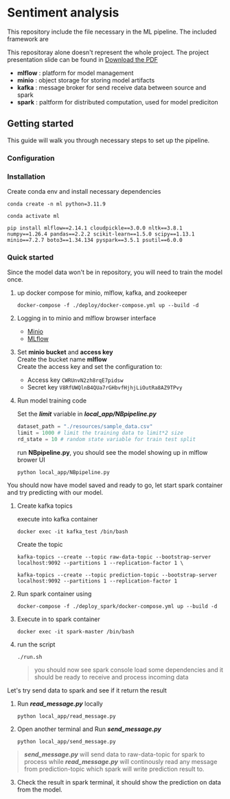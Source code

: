 # Sentiment analysis
<p>This repository include the file necessary in the ML pipeline. The included framework are</p>

This repositoray alone doesn't represent the whole project. The project presentation slide can be found in [Download the PDF](./Social_Sentiment_Trends_Presentation.pdf)

    
- **mlflow** : platform for model management
- **minio**  : object storage for storing model artifacts
- **kafka**  : message broker for send receive data between source and spark
- **spark**  : paltform for distributed computation, used for model prediciton

## Getting started
This guide will walk you through necessary steps to set up the pipeline.
### Configuration

### Installation
Create conda env and install necessary dependencies <br>

```shell
conda create -n ml python=3.11.9

```
```shell
conda activate ml

```
```shell
pip install mlflow==2.14.1 cloudpickle==3.0.0 nltk==3.8.1 numpy==1.26.4 pandas==2.2.2 scikit-learn==1.5.0 scipy==1.13.1 minio==7.2.7 boto3==1.34.134 pyspark==3.5.1 psutil==6.0.0

```


### Quick started

Since the model data won't be in repository, you will need to train the model once. <br>

1. up docker compose for minio, mlflow, kafka, and zookeeper
    ```shell
    docker-compose -f ./deploy/docker-compose.yml up --build -d

    ```
2. Logging in to minio and mlflow browser interface
    - [Minio](http://localhost:9000)
    - [MLflow](http://localhost:5000)

3. Set **minio bucket** and **access key** <br>
    Create the bucket name **mlflow**<Br>
    Create the access key and set the configuration to:
    - Access key
    ``CWRUnvN2zh8rqE7pidsw``
    - Secret key
    ``V8RfUWQlnB4QUa7rGHbvfHjhjLiOutRa8AZ9TPvy``
4. Run model training code

    Set the **_limit_** variable in **_local_app/NBpipeline.py_**
    ```python
    dataset_path = "./resources/sample_data.csv"
    limit = 1000 # limit the training data to limit*2 size
    rd_state = 10 # random state variable for train test split
    ```
    run **NBpipeline.py**, you should see the model showing up in mlflow brower UI 
    ```shell
    python local_app/NBpipeline.py
    ```

You should now have model saved and ready to go, let start spark container and try predicting with our model.

1. Create kafka topics

    execute into kafka container
    ```shell
    docker exec -it kafka_test /bin/bash
    ```

    Create the topic
    ```shell
    kafka-topics --create --topic raw-data-topic --bootstrap-server localhost:9092 --partitions 1 --replication-factor 1 \

    kafka-topics --create --topic prediction-topic --bootstrap-server localhost:9092 --partitions 1 --replication-factor 1
    ```

2. Run spark container using
    ```shell
    docker-compose -f ./deploy_spark/docker-compose.yml up --build -d
    ```
3. Execute in to spark container
    ```shell
    docker exec -it spark-master /bin/bash
    ```

4. run the script
    ```
    ./run.sh
    ```
    >you should now see spark console load some dependencies and it should be ready to receive and process incoming data

Let's try send data to spark and see if it return the result

1. Run ***read_message.py*** locally
    ```shell
    python local_app/read_message.py
    ```

2. Open another terminal and Run ***send_message.py*** 
    ```shell
    python local_app/send_message.py
    ```
> ***send_message.py*** will send data to raw-data-topic for spark to process while ***read_message.py*** will continously read any message from prediction-topic which spark will write prediction result to.

3. Check the result in spark terminal, it should show the prediction on data from the model.
